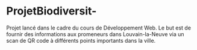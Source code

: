 # ProjetBiodiversit-
Projet lancé dans le cadre du cours de Développement Web. Le but est de fournir des informations aux promeneurs dans Louvain-la-Neuve via un scan de QR code à différents points importants dans la ville.
